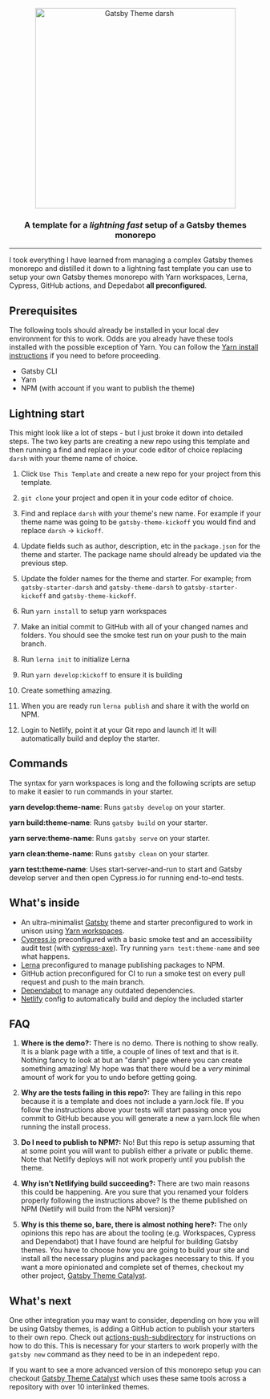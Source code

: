 <p align="center">
    <img alt="Gatsby Theme darsh" src="https://www.erichowey.dev/images/darsh-logo.png" width="400" />
</p>

<h3 align="center">A template for a <i>lightning fast</i> setup of a Gatsby themes monorepo</h3>

<hr/>

I took everything I have learned from managing a complex Gatsby themes monorepo and distilled it down to a lightning fast template you can use to setup your own Gatsby themes monorepo with Yarn workspaces, Lerna, Cypress, GitHub actions, and Depedabot **all preconfigured**.

## Prerequisites

The following tools should already be installed in your local dev environment for this to work. Odds are you already have these tools installed with the possible exception of Yarn. You can follow the [Yarn install instructions](https://classic.yarnpkg.com/en/docs/install/) if you need to before proceeding.

- Gatsby CLI
- Yarn
- NPM (with account if you want to publish the theme)

## Lightning start

This might look like a lot of steps - but I just broke it down into detailed steps. The two key parts are creating a new repo using this template and then running a find and replace in your code editor of choice replacing `darsh` with your theme name of choice.

1. Click `Use This Template` and create a new repo for your project from this template.

1. `git clone` your project and open it in your code editor of choice.

1. Find and replace `darsh` with your theme's new name. For example if your theme name was going to be `gatsby-theme-kickoff` you would find and replace `darsh` -> `kickoff`.

1. Update fields such as author, description, etc in the `package.json` for the theme and starter. The package name should already be updated via the previous step.

1. Update the folder names for the theme and starter. For example; from `gatsby-starter-darsh` and `gatsby-theme-darsh` to `gatsby-starter-kickoff` and `gatsby-theme-kickoff`.

1. Run `yarn install` to setup yarn workspaces

1. Make an initial commit to GitHub with all of your changed names and folders. You should see the smoke test run on your push to the main branch.

1. Run `lerna init` to initialize Lerna

1. Run `yarn develop:kickoff` to ensure it is building

1. Create something amazing.

1. When you are ready run `lerna publish` and share it with the world on NPM.

1. Login to Netlify, point it at your Git repo and launch it! It will automatically build and deploy the starter.

## Commands

The syntax for yarn workspaces is long and the following scripts are setup to make it easier to run commands in your starter.

**yarn develop:theme-name**: Runs `gatsby develop` on your starter.

**yarn build:theme-name**: Runs `gatsby build` on your starter.

**yarn serve:theme-name**: Runs `gatsby serve` on your starter.

**yarn clean:theme-name**: Runs `gatsby clean` on your starter.

**yarn test:theme-name**: Uses start-server-and-run to start and Gatsby develop server and then open Cypress.io for running end-to-end tests.

## What's inside

- An ultra-minimalist [Gatsby](https://www.gatsbyjs.com/) theme and starter preconfigured to work in unison using [Yarn workspaces](https://classic.yarnpkg.com/en/docs/workspaces/).
- [Cypress.io](https://www.cypress.io/) preconfigured with a basic smoke test and an accessibility audit test (with [cypress-axe](https://github.com/avanslaars/cypress-axe)). Try running `yarn test:theme-name` and see what happens.
- [Lerna](https://github.com/lerna/lerna) preconfigured to manage publishing packages to NPM.
- GitHub action preconfigured for CI to run a smoke test on every pull request and push to the main branch.
- [Dependabot](https://docs.github.com/en/github/administering-a-repository/keeping-your-dependencies-updated-automatically) to manage any outdated dependencies.
- [Netlify](https://www.netlify.com/) config to automatically build and deploy the included starter

## FAQ

1. **Where is the demo?:** There is no demo. There is nothing to show really. It is a blank page with a title, a couple of lines of text and that is it. Nothing fancy to look at but an "darsh" page where you can create something amazing! My hope was that there would be a _very_ minimal amount of work for you to undo before getting going.

1. **Why are the tests failing in this repo?:** They are failing in this repo because it is a template and does not include a yarn.lock file. If you follow the instructions above your tests will start passing once you commit to GitHub because you will generate a new a yarn.lock file when running the install process.

1. **Do I need to publish to NPM?:** No! But this repo is setup assuming that at some point you will want to publish either a private or public theme. Note that Netlify deploys will not work properly until you publish the theme.

1. **Why isn't Netlifying build succeeding?:** There are two main reasons this could be happening. Are you sure that you renamed your folders properly following the instructions above? Is the theme published on NPM (Netlify will build from the NPM version)?

1. **Why is this theme so, bare, there is almost nothing here?:** The only opinions this repo has are about the tooling (e.g. Workspaces, Cypress and Dependabot) that I have found are helpful for building Gatsby themes. You have to choose how you are going to build your site and install all the necessary plugins and packages necessary to this. If you want a more opinionated and complete set of themes, checkout my other project, [Gatsby Theme Catalyst](https://github.com/ehowey/gatsby-theme-catalyst).

## What's next

One other integration you may want to consider, depending on how you will be using Gatsby themes, is adding a GitHub action to publish your starters to their own repo. Check out [actions-push-subdirectory](https://github.com/johno/actions-push-subdirectories) for instructions on how to do this. This is necessary for your starters to work properly with the `gatsby new` command as they need to be in an indepedent repo.

If you want to see a more advanced version of this monorepo setup you can checkout [Gatsby Theme Catalyst](https://github.com/ehowey/gatsby-theme-catalyst) which uses these same tools across a repository with over 10 interlinked themes.

